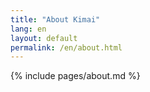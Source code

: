 ```yaml
---
title: "About Kimai"
lang: en
layout: default
permalink: /en/about.html
---
```


{% include pages/about.md %}
